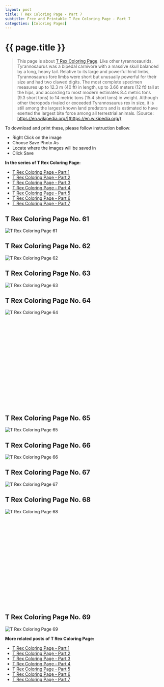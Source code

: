 ```yaml
---
layout: post
title: T Rex Coloring Page - Part 7
subtitle: Free and Printable T Rex Coloring Page - Part 7
categoties: [Coloring Pages]
---
```

{{ page.title }}
================
> This page is about [T Rex Coloring Page](https://freecoloringpages.github.io/). Like other tyrannosaurids, Tyrannosaurus was a bipedal carnivore with a massive skull balanced by a long, heavy tail. Relative to its large and powerful hind limbs, Tyrannosaurus fore limbs were short but unusually powerful for their size and had two clawed digits. The most complete specimen measures up to 12.3 m (40 ft) in length, up to 3.66 meters (12 ft) tall at the hips, and according to most modern estimates 8.4 metric tons (9.3 short tons) to 14 metric tons (15.4 short tons) in weight. Although other theropods rivaled or exceeded Tyrannosaurus rex in size, it is still among the largest known land predators and is estimated to have exerted the largest bite force among all terrestrial animals. [Source: https://en.wikipedia.org/](https://en.wikipedia.org/)

To download and print these, please follow instruction bellow:
* Right Click on the image 
* Choose Save Photo As 
* Locate where the images will be saved in 
* Click Save

**In the series of T Rex Coloring Page:**

* [T Rex Coloring Page - Part 1](https://freecoloringpages.github.io/2017/11/30/T-Rex-Coloring-Page-part-1.html)
* [T Rex Coloring Page - Part 2](https://freecoloringpages.github.io/2017/11/30/T-Rex-Coloring-Page-part-2.html)
* [T Rex Coloring Page - Part 3](https://freecoloringpages.github.io/2017/11/30/T-Rex-Coloring-Page-part-3.html)
* [T Rex Coloring Page - Part 4](https://freecoloringpages.github.io/2017/11/30/T-Rex-Coloring-Page-part-4.html)
* [T Rex Coloring Page - Part 5](https://freecoloringpages.github.io/2017/11/30/T-Rex-Coloring-Page-part-5.html)
* [T Rex Coloring Page - Part 6](https://freecoloringpages.github.io/2017/11/30/T-Rex-Coloring-Page-part-6.html)
* [T Rex Coloring Page - Part 7](https://freecoloringpages.github.io/2017/11/30/T-Rex-Coloring-Page-part-7.html)

## T Rex Coloring Page No. 61
![T Rex Coloring Page 61](https://freecoloringpages.github.io/img2/T-Rex-Coloring-Page%20(61).jpg "T Rex Coloring Page 61")

## T Rex Coloring Page No. 62
![T Rex Coloring Page 62](https://freecoloringpages.github.io/img2/T-Rex-Coloring-Page%20(62).jpg "T Rex Coloring Page 62")

## T Rex Coloring Page No. 63
![T Rex Coloring Page 63](https://freecoloringpages.github.io/img2/T-Rex-Coloring-Page%20(63).jpg "T Rex Coloring Page 63")

## T Rex Coloring Page No. 64
![T Rex Coloring Page 64](https://freecoloringpages.github.io/img2/T-Rex-Coloring-Page%20(64).jpg "T Rex Coloring Page 64")

<script async src="//pagead2.googlesyndication.com/pagead/js/adsbygoogle.js"></script><!-- Texxtonly --><ins class="adsbygoogle" style="display:inline-block;width:336px;height:280px" data-ad-client="ca-pub-6753140515841889" data-ad-slot="3207852233"></ins><script>(adsbygoogle = window.adsbygoogle || []).push({}); </script>

## T Rex Coloring Page No. 65
![T Rex Coloring Page 65](https://freecoloringpages.github.io/img2/T-Rex-Coloring-Page%20(65).jpg "T Rex Coloring Page 65")

## T Rex Coloring Page No. 66
![T Rex Coloring Page 66](https://freecoloringpages.github.io/img2/T-Rex-Coloring-Page%20(66).jpg "T Rex Coloring Page 66")

## T Rex Coloring Page No. 67
![T Rex Coloring Page 67](https://freecoloringpages.github.io/img2/T-Rex-Coloring-Page%20(67).jpg "T Rex Coloring Page 67")

## T Rex Coloring Page No. 68
![T Rex Coloring Page 68](https://freecoloringpages.github.io/img2/T-Rex-Coloring-Page%20(68).jpg "T Rex Coloring Page 68")

<script async src="//pagead2.googlesyndication.com/pagead/js/adsbygoogle.js"></script><!-- Texxtonly --><ins class="adsbygoogle" style="display:inline-block;width:336px;height:280px" data-ad-client="ca-pub-6753140515841889" data-ad-slot="3207852233"></ins><script>(adsbygoogle = window.adsbygoogle || []).push({}); </script>

## T Rex Coloring Page No. 69
![T Rex Coloring Page 69](https://freecoloringpages.github.io/img2/T-Rex-Coloring-Page%20(69).jpg "T Rex Coloring Page 69")

**More related posts of T Rex Coloring Page:**

* [T Rex Coloring Page - Part 1](https://freecoloringpages.github.io/2017/11/30/T-Rex-Coloring-Page-part-1.html)
* [T Rex Coloring Page - Part 2](https://freecoloringpages.github.io/2017/11/30/T-Rex-Coloring-Page-part-2.html)
* [T Rex Coloring Page - Part 3](https://freecoloringpages.github.io/2017/11/30/T-Rex-Coloring-Page-part-3.html)
* [T Rex Coloring Page - Part 4](https://freecoloringpages.github.io/2017/11/30/T-Rex-Coloring-Page-part-4.html)
* [T Rex Coloring Page - Part 5](https://freecoloringpages.github.io/2017/11/30/T-Rex-Coloring-Page-part-5.html)
* [T Rex Coloring Page - Part 6](https://freecoloringpages.github.io/2017/11/30/T-Rex-Coloring-Page-part-6.html)
* [T Rex Coloring Page - Part 7](https://freecoloringpages.github.io/2017/11/30/T-Rex-Coloring-Page-part-7.html)

